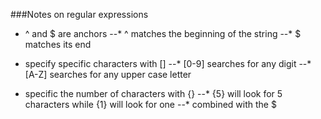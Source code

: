 ###Notes on regular expressions

* ^ and $ are anchors
--* ^ matches the beginning of the string
--* $ matches its end

* specify specific characters with []
--* [0-9] searches for any digit
--* [A-Z] searches for any upper case letter

* specific the number of characters with {}
--* {5} will look for 5 characters while {1} will look for one
--* combined with the $